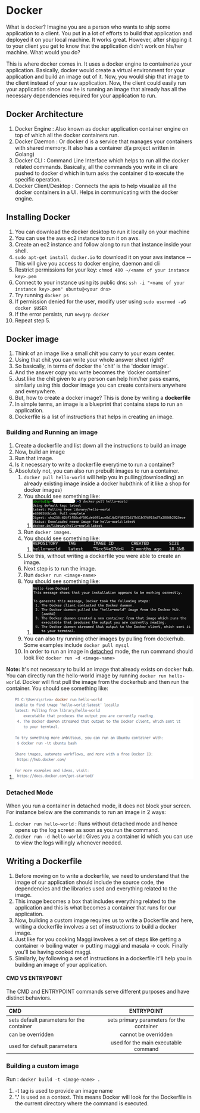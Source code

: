 # Docker
What is docker?
Imagine you are a person who wants to ship some application to a client. You put in a lot of efforts to build that 
application and deployed it on your local machine. It works great. However, after shipping it to your client you get to 
know that the application didn't work on his/her machine. What would you do?

This is where docker comes in. It uses a docker engine to containerize your application. Basically, docker would create
a virtual environment for your application and build an image out of it. Now, you would ship that image to the client 
instead of your raw application. Now, the client could easily run your application since now he is running an image that
already has all the necessary dependencies required for your application to run.

## Docker Architecture
1. Docker Engine : Also known as docker application container engine on top of which all the docker containers run.
2. Docker Daemon : Or docker d is a service that manages your containers with shared memory. It also has a container d(a project written in Golang)
3. Docker CLI : Command Line Interface which helps to run all the docker related commands. Basically, all the commands you write in cli are pushed to docker d which in turn asks the container d to execute the specific operation.
4. Docker Client/Desktop : Connects the apis to help visualize all the docker containers in a UI. Helps in communicating with the docker engine.

## Installing Docker
1. You can download the docker desktop to run it locally on your machine
2. You can use the aws ec2 instance to run it on aws. 
3. Create an ec2 instance and follow along to run that instance inside your shell.
4. ```sudo apt-get install docker.io``` to download it on your aws instance -- This will give you access to docker engine, daemon and cli
5. Restrict permissions for your key: ```chmod 400 ~/<name of your instance key>.pem```
6. Connect to your instance using its public dns: ```ssh -i "<name of your instance key>.pem" ubuntu@<your dns>```
7. Try running ```docker ps```
8. If permission denied for the user, modify user using ```sudo usermod -aG docker $USER```
9. If the error persists, run ```newgrp docker```
10. Repeat step 5.

## Docker image
1. Think of an image like a small chit you carry to your exam center.
2. Using that chit you can write your whole answer sheet right?
3. So basically, in terms of docker the 'chit' is the 'docker image'.
4. And the answer copy you write becomes the 'docker container'
5. Just like the chit given to any person can help him/her pass exams, similarly using this docker image you can create containers anywhere and everywhere.
6. But, how to create a docker image? This is done by writing a **dockerfile**
7. In simple terms, an image is a blueprint that contains steps to run an application.
8. Dockerfile is a list of instructions that helps in creating an image.

### Building and Running an image
1. Create a dockerfile and list down all the instructions to build an image
2. Now, build an image
3. Run that image.
4. Is it necessary to write a dockerfile everytime to run a container?
5. Absolutely not, you can also run prebuilt images to run a container.
   1. ```docker pull hello-world``` will help you in pulling(downloading) an already existing image inside a docker hub(think of it like a shop for docker images)
   2. You should see something like: 
      1. ![img.png](img.png)
   3. Run ```docker images```.
   4. You should see something like: 
      1. ![img_1.png](img_1.png)
   5. Like this, without writing a dockerfile you were able to create an image.
   6. Next step is to run the image.
   7. Run ```docker run <image-name>```
   8. You should see something like: 
      1. ![img_2.png](img_2.png)
   9. You can also try running other images by pulling from dockerhub. Some examples include ```docker pull mysql```
   10. In order to run an image in [detached](#detached-mode) mode, the run command should look like ```docker run -d <image-name>```

**Note:** It's not necessary to build an image that already exists on docker hub. You can directly run the hello-world image by running ```docker run hello-world```.
          Docker will first pull the image from the dockerhub and then run the container. 
          You should see something like:
1. ![img_3.png](img_3.png)

### Detached Mode
When you run a container in detached mode, it does not block your screen. For instance below are the commands to run an image in 2 ways:

1. ```docker run hello-world``` : Runs without detached mode and hence opens up the log screen as soon as you run the command.
2. ```docker run -d hello-world``` : Gives you a container id which you can use to view the logs willingly whenever needed.

## Writing a Dockerfile
1. Before moving on to write a dockerfile, we need to understand that the image of our application should include the source code, the dependencies and the libraries used and everything related to the image.
2. This image becomes a box that includes everything related to the application and this is what becomes a container that runs for our application.
3. Now, building a custom image requires us to write a Dockerfile and here, writing a dockerfile involves a set of instructions to build a docker image.
4. Just like for you cooking Maggi involves a set of steps like getting a container -> boiling water -> putting maggi and masala -> cook. Finally you'll be having cooked maggi.
5. Similarly, by following a set of instructions in a dockerfile it'll help you in building an image of your application.

#### CMD VS ENTRYPOINT
The CMD and ENTRYPOINT commands serve different purposes and have distinct behaviors.

| CMD                                       |                ENTRYPOINT                 |
|:------------------------------------------|:-----------------------------------------:|
| sets default parameters for the container | sets primary parameters for the container |
| can be overridden                         |           cannot be overridden            |
| used for default parameters                         |           used for the main executable command            |

### Building a custom image
Run : ```docker build -t <image-name> .``` 
1. -t tag is used to provide an image name
2. **'.'** is used as a context. This means Docker will look for the Dockerfile in the current directory where the command is executed.

